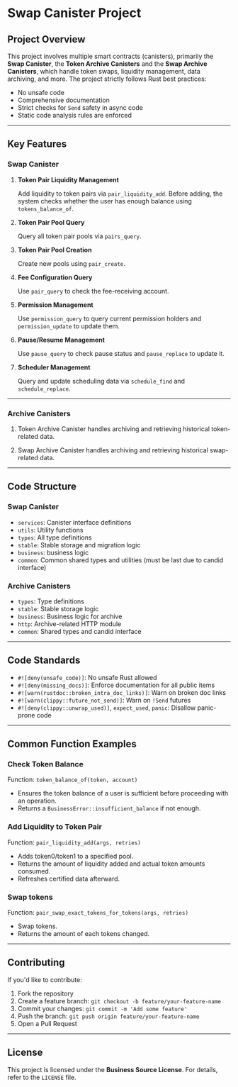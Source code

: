 # Swap Canister Project

## Project Overview

This project involves multiple smart contracts (canisters), primarily the **Swap Canister**, the **Token Archive Canisters** and the **Swap Archive Canisters**, which handle token swaps, liquidity management, data archiving, and more. The project strictly follows Rust best practices:

- No unsafe code
- Comprehensive documentation
- Strict checks for `Send` safety in async code
- Static code analysis rules are enforced

---

## Key Features

### Swap Canister

1. **Token Pair Liquidity Management**

   Add liquidity to token pairs via `pair_liquidity_add`.
   Before adding, the system checks whether the user has enough balance using `tokens_balance_of`.

2. **Token Pair Pool Query**

   Query all token pair pools via `pairs_query`.

3. **Token Pair Pool Creation**

   Create new pools using `pair_create`.

4. **Fee Configuration Query**

   Use `pair_query` to check the fee-receiving account.

5. **Permission Management**

   Use `permission_query` to query current permission holders and `permission_update` to update them.

6. **Pause/Resume Management**

   Use `pause_query` to check pause status and `pause_replace` to update it.

7. **Scheduler Management**

   Query and update scheduling data via `schedule_find` and `schedule_replace`.

---

### Archive Canisters

1. Token Archive Canister handles archiving and retrieving historical token-related data.

2. Swap Archive Canister handles archiving and retrieving historical swap-related data.

---

## Code Structure

### Swap Canister

- `services`: Canister interface definitions
- `utils`: Utility functions
- `types`: All type definitions
- `stable`: Stable storage and migration logic
- `business`: business logic
- `common`: Common shared types and utilities (must be last due to candid interface)

### Archive Canisters

- `types`: Type definitions
- `stable`: Stable storage logic
- `business`: Business logic for archive
- `http`: Archive-related HTTP module
- `common`: Shared types and candid interface

---

## Code Standards

- `#![deny(unsafe_code)]`: No unsafe Rust allowed
- `#![deny(missing_docs)]`: Enforce documentation for all public items
- `#![warn(rustdoc::broken_intra_doc_links)]`: Warn on broken doc links
- `#![warn(clippy::future_not_send)]`: Warn on `!Send` futures
- `#![deny(clippy::unwrap_used)]`, `expect_used`, `panic`: Disallow panic-prone code

---

## Common Function Examples

### Check Token Balance

Function: `token_balance_of(token, account)`

- Ensures the token balance of a user is sufficient before proceeding with an operation.
- Returns a `BusinessError::insufficient_balance` if not enough.

### Add Liquidity to Token Pair

Function: `pair_liquidity_add(args, retries)`

- Adds token0/token1 to a specified pool.
- Returns the amount of liquidity added and actual token amounts consumed.
- Refreshes certified data afterward.

### Swap tokens

Function: `pair_swap_exact_tokens_for_tokens(args, retries)`

- Swap tokens.
- Returns the amount of each tokens changed.

---

## Contributing

If you'd like to contribute:

1. Fork the repository
2. Create a feature branch:
   `git checkout -b feature/your-feature-name`
3. Commit your changes:
   `git commit -m 'Add some feature'`
4. Push the branch:
   `git push origin feature/your-feature-name`
5. Open a Pull Request

---

## License

This project is licensed under the **Business Source License**.
For details, refer to the `LICENSE` file.
